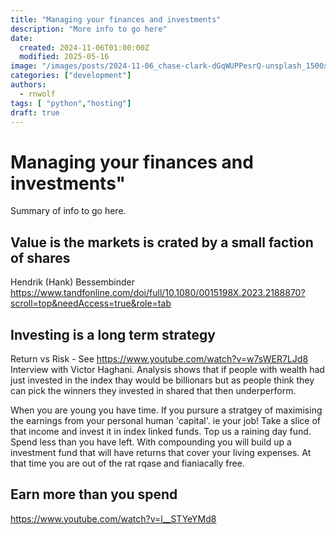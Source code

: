 ```yaml
---
title: "Managing your finances and investments"
description: "More info to go here"
date:
  created: 2024-11-06T01:00:00Z
  modified: 2025-05-16
image: "/images/posts/2024-11-06_chase-clark-dGqWUPPesrQ-unsplash_1500x623.webp"
categories: ["development"]
authors:
  - rnwolf
tags: [ "python","hosting"]
draft: true
---
```


# Managing your finances and investments"

Summary of info to go here.

<!-- more -->

## Value is the markets is crated by a small faction of shares

Hendrik (Hank) Bessembinder
https://www.tandfonline.com/doi/full/10.1080/0015198X.2023.2188870?scroll=top&needAccess=true&role=tab

## Investing is a long term strategy

Return vs Risk  - See https://www.youtube.com/watch?v=w7sWER7LJd8
Interview with Victor Haghani.
Analysis shows that if people with wealth had just invested in the index thay would be billionars but as people think they can pick the winners they invested in shared that then underperform.

When you are young you have time.
If you pursure a stratgey of maximising the earnings from your personal human 'capital'. ie your job!
Take a slice of that income and invest it in index linked funds.
Top us a raining day fund.
Spend less than you have left.
With compounding you will build up a investment fund that will have returns that cover your living expenses. At that time you are out of the rat rqase and fianiacally free.




## Earn more than you spend

https://www.youtube.com/watch?v=l__STYeYMd8
